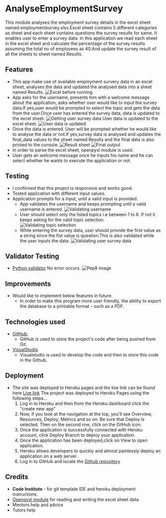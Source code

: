 # AnalyseEmploymentSurvey
This module analyses the employment survey details in the excel sheet named
employmentsurvey.xlsx.Excel sheet contains 5 different categories as sheet
and each sheet contains questions the survey results for same. It enables user to enter a survey data. In this
application we read each sheet in the excel sheet and calculate the percentage
of the survey results assuming the total no of employees as 40.And update
the survey result of all the sheets to sheet named Results.

## Features
  - This app make use of available employment survery data in an excel sheet, analyses the data and updated the analysed data into a sheet named Results.
    ![Excel before running](https://github.com/surba778/AnalyseEmploymentSurvey/blob/main/readme-images/excel_before_running.JPG)
  - App asks for the username, presents him with a welcome message about the application, asks whether user would like to input the survey data.If yes,user would be prompted to
    select the topic and gets the data from the user.Once user has entered the survey data, data is updated to the excel sheet.
    ![Getting user survey data](https://github.com/surba778/AnalyseEmploymentSurvey/blob/main/readme-images/get_user_survey_data.JPG)
    User data is updated to the excel sheet.
     ![User data is updated](https://github.com/surba778/AnalyseEmploymentSurvey/blob/main/readme-images/user_data_updted.JPG)
  - Once the data is entered. User will be prompted whether he would like to analyse the data or not.If yes,survey data is analysed and 
    updates the final_data values to the sheet named Results and the final data is also printed to the console.
    ![Result sheet](https://github.com/surba778/AnalyseEmploymentSurvey/blob/main/readme-images/results_sheet_created.JPG)
    ![Final output](https://github.com/surba778/AnalyseEmploymentSurvey/blob/main/readme-images/finaloutput.JPG)
  - In order to parse the excel sheet, openpyxl module is used.
  - User gets an welcome message once he inputs his name and he can select whether he wants to execute the application or not.
  
## Testing
  - I confirmed that this project is responsive and works good.
  - Tested application with different input values.
  - Application prompts for a input, until a valid input is provided.
    - App validates the username and keeps prompting until a valid username is entered.
    ![Validating username](https://github.com/surba778/AnalyseEmploymentSurvey/blob/main/readme-images/validating_username.JPG)
    - User should select only the listed topics i.e between 1 to 6. If not it keeps asking for the valid topic selection.
    ![Validating topic selection](https://github.com/surba778/AnalyseEmploymentSurvey/blob/main/readme-images/validating_topic_selection.JPG)
    - While entering the survey data, user should provide the first value as a string since the fist value is question.This is also validated while the user inputs the data.
    ![Validating user survey data](https://github.com/surba778/AnalyseEmploymentSurvey/blob/main/readme-images/validating_user_survey_data.JPG)
    
  
## Validator Testing
  - [Python validator](http://pep8online.com/) No error occurs.
     ![Pep8 image](https://github.com/surba778/AnalyseEmploymentSurvey/blob/main/readme-images/Pep8testing.JPG)

## Improvements
  - Would like to implement below features in future.
    - In order to make this program more user friendly, the ability to export the database to a printable format - such as a PDF.

## Technologies used
  - [GitHub:](https://github.com/)
    - GitHub is used to store the project's code after being pushed from Git.    
  - [VisualStudio](https://code.visualstudio.com/)
    - Visualstudio is used to develop the code and then to store this code in the Github.

## Deployment
- The site was deployed to Heroku pages and the live link can be found here [Live link](https://analyseemploymentsurvey.herokuapp.com/)
  The project was deployed to Heroku Pages using the following steps...
    1. Log in to Heroku and then from the Heroku dashboard click the "create new app"
    2. Now, if you look at the navigation at the top, you'll see  Overview, Resources, Deploy, Metrics  and so on. Be sure that Deploy is selected. 
       Then on the second row, click on the GitHub icon.
    3. Once the application is successfully connected with Heroku account, click Deploy Branch to deploy your application.
    4. Once the application has been deployed,click on View to open application.
    5. Heroku allows developers to quickly and almost painlessly deploy an application on a web server.
    6. Log in to GitHub and locate the [Github repository](https://github.com/surba778/AnalyseEmploymentSurvey)

## Credits
- **Code Institute** - for git template IDE and heroku deployment instructions.
-  [Openpyxl module](https://openpyxl.readthedocs.io/en/stable/tutorial.html) for reading and writing the excel sheet data.
- Mentors help and advice
- Tutors help
